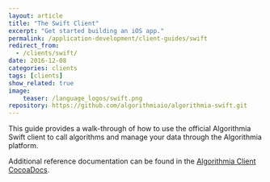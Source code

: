 ```yaml
---
layout: article
title: "The Swift Client"
excerpt: "Get started building an iOS app."
permalink: /application-development/client-guides/swift
redirect_from:
  - /clients/swift/
date: 2016-12-08
categories: clients
tags: [clients]
show_related: true
image:
    teaser: /language_logos/swift.png
repository: https://github.com/algorithmiaio/algorithmia-swift.git
---
```


This guide provides a walk-through of how to use the official Algorithmia Swift client to call algorithms and manage your data
through the Algorithmia platform.

Additional reference documentation can be found in the [Algorithmia Client CocoaDocs](http://cocoadocs.org/docsets/algorithmia).
